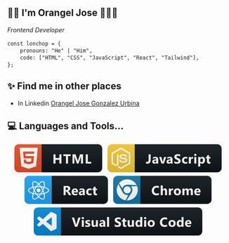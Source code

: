 ## 👋🏼 I'm Orangel Jose 👨🏻‍💻
<p><em>Frontend Developer</em></p>

```JS
const lonchop = {
    pronouns: "He" | "Him",
    code: ["HTML", "CSS", "JavaScript", "React", "Tailwind"],
};
```

## ✨ Find me in other places

- In Linkedin [Orangel Jose Gonzalez Urbina](https://www.linkedin.com/in/orangel-gonzalez/)

## 💻 Languages and Tools...

<div align="center">
    <img src="https://raw.githubusercontent.com/8bithemant/8bithemant/master/svg/dev/languages/html.svg" alt="html" style="vertical-align:top; margin:4px">
    <img src="https://raw.githubusercontent.com/8bithemant/8bithemant/master/svg/dev/languages/js.svg" alt="javascript" style="vertical-align:top; margin:4px">
    <img src="https://raw.githubusercontent.com/8bithemant/8bithemant/master/svg/dev/frameworks/react.svg" alt="react" style="vertical-align:top; margin:4px">
    <img src="https://raw.githubusercontent.com/8bithemant/8bithemant/master/svg/dev/misc/chrome.svg" alt="chrome" style="vertical-align:top; margin:4px">
    <img src="https://raw.githubusercontent.com/8bithemant/8bithemant/master/svg/dev/tools/visualstudio_code.svg" alt="Twitter" style="vertical-align:top;               margin:4px">
</div>



<!--
**lonchop/lonchop** is a ✨ _special_ ✨ repository because its `README.md` (this file) appears on your GitHub profile.

Here are some ideas to get you started:

- 🔭 I’m currently working on ...
- 🌱 I’m currently learning ...
- 👯 I’m looking to collaborate on ...
- 🤔 I’m looking for help with ...
- 💬 Ask me about ...
- 📫 How to reach me: ...
- 😄 Pronouns: ...
- ⚡ Fun fact: ...
-->
